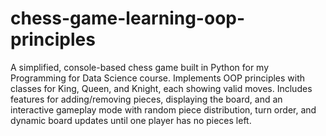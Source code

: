 # chess-game-learning-oop-principles
A simplified, console-based chess game built in Python for my Programming for Data Science course. Implements OOP principles with classes for King, Queen, and Knight, each showing valid moves. Includes features for adding/removing pieces, displaying the board, and an interactive gameplay mode with random piece distribution, turn order, and dynamic board updates until one player has no pieces left.
